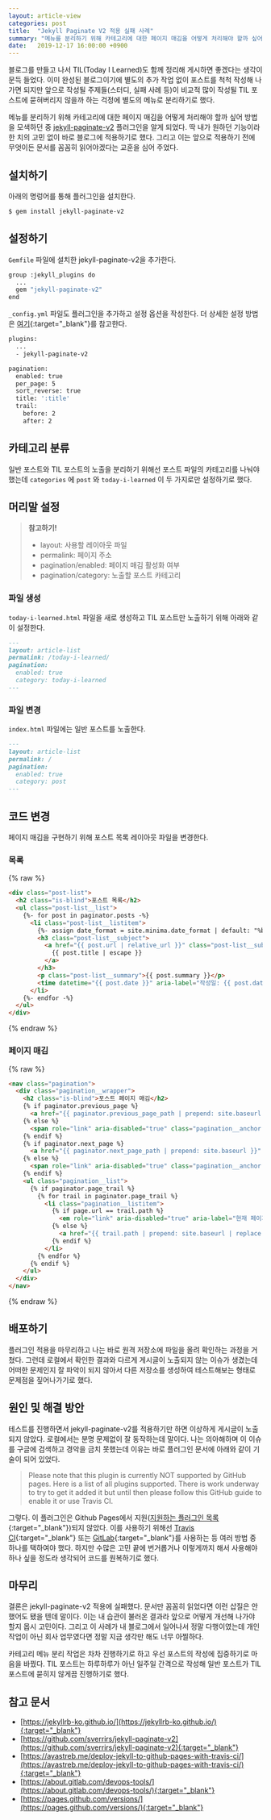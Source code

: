 ```yaml
---
layout: article-view
categories: post
title:  "Jekyll Paginate V2 적용 실패 사례"
summary: "메뉴를 분리하기 위해 카테고리에 대한 페이지 매김을 어떻게 처리해야 할까 싶어 방법을 모색하던 중 jekyll-paginate-v2 플러그인을 알게 되었다. 딱 내가 원하던 기능이라 한 치의 고민 없이 바로 블로그에 적용하기로 했다. 그리고 이는 앞으로 적용하기 전에 무엇이든 문서를 꼼꼼히 읽어야겠다는 교훈을 심어 주었다."
date:   2019-12-17 16:00:00 +0900
---
```


블로그를 만들고 나서 TIL(Today I Learned)도 함께 정리해 게시하면 좋겠다는 생각이 문득 들었다. 이미 완성된 블로그이기에 별도의 추가 작업 없이 포스트를 척척 작성해 나가면 되지만 앞으로 작성될 주제들(스터디, 실패 사례 등)이 비교적 많이 작성될 TIL 포스트에 묻혀버리지 않을까 하는 걱정에 별도의 메뉴로 분리하기로 했다.

메뉴를 분리하기 위해 카테고리에 대한 페이지 매김을 어떻게 처리해야 할까 싶어 방법을 모색하던 중 [jekyll-paginate-v2](https://github.com/sverrirs/jekyll-paginate-v2) 플러그인을 알게 되었다. 딱 내가 원하던 기능이라 한 치의 고민 없이 바로 블로그에 적용하기로 했다. 그리고 이는 앞으로 적용하기 전에 무엇이든 문서를 꼼꼼히 읽어야겠다는 교훈을 심어 주었다.

## 설치하기

아래의 명렁어를 통해 플러그인을 설치한다.

```bash
$ gem install jekyll-paginate-v2
```

## 설정하기

`Gemfile` 파일에 설치한 jekyll-paginate-v2을 추가한다.

```bash
group :jekyll_plugins do
  ...
  gem "jekyll-paginate-v2"
end
```

`_config.yml` 파일도 플러그인을 추가하고 설정 옵션을 작성한다. 더 상세한 설정 방법은 [여기](https://github.com/sverrirs/jekyll-paginate-v2/blob/master/README-GENERATOR.md#filtering-categories){:target="_blank"}를 참고한다.

```bash
plugins:
  ...
  - jekyll-paginate-v2

pagination: 
  enabled: true
  per_page: 5
  sort_reverse: true
  title: ':title'
  trail:
    before: 2
    after: 2        
```

## 카테고리 분류

일반 포스트와 TIL 포스트의 노출을 분리하기 위해선 포스트 파일의 카테고리를 나눠야 했는데 `categories` 에 `post` 와 `today-i-learned` 이 두 가지로만 설정하기로 했다.

## 머리말 설정

> **참고하기!**
> - layout: 사용할 레이아웃 파일
> - permalink: 페이지 주소
> - pagination/enabled: 페이지 매김 활성화 여부
> - pagination/category: 노출할 포스트 카테고리

### 파일 생성

`today-i-learned.html` 파일을 새로 생성하고 TIL 포스트만 노출하기 위해 아래와 같이 설정한다.

```markdown
---
layout: article-list
permalink: /today-i-learned/
pagination: 
  enabled: true
  category: today-i-learned
---
```

### 파일 변경

`index.html` 파일에는 일반 포스트를 노출한다.

```markdown
---
layout: article-list
permalink: /
pagination: 
  enabled: true
  category: post
---
```

## 코드 변경

페이지 매김을 구현하기 위해 포스트 목록 레이아웃 파일을 변경한다.

### 목록

{% raw %}
```html
<div class="post-list">
  <h2 class="is-blind">포스트 목록</h2>
  <ul class="post-list__list">
    {%- for post in paginator.posts -%}
      <li class="post-list__listitem">
        {%- assign date_format = site.minima.date_format | default: "%b %d, %Y" -%}
        <h3 class="post-list__subject">
          <a href="{{ post.url | relative_url }}" class="post-list__subject-anchor">
            {{ post.title | escape }}
          </a>
        </h3>
        <p class="post-list__summary">{{ post.summary }}</p>
        <time datetime="{{ post.date }}" aria-label="작성일: {{ post.date | date: date_format }}" class="post-list__time">{{ post.date | date: date_format }}</time>
      </li>
    {%- endfor -%}
  </ul>
</div>
```
{% endraw %}

### 페이지 매김

{% raw %}
```html
<nav class="pagination">
  <div class="pagination__wrapper">
    <h2 class="is-blind">포스트 페이지 매김</h2>
    {% if paginator.previous_page %}
      <a href="{{ paginator.previous_page_path | prepend: site.baseurl }}" class="pagination__anchor pagination__anchor--prev">이전 페이지</a>
    {% else %}
      <span role="link" aria-disabled="true" class="pagination__anchor pagination__anchor--prev is-disabled">이전 페이지</span>
    {% endif %}
    {% if paginator.next_page %}
      <a href="{{ paginator.next_page_path | prepend: site.baseurl }}" class="pagination__anchor pagination__anchor--next">다음 페이지</a>
    {% else %}
      <span role="link" aria-disabled="true" class="pagination__anchor pagination__anchor--next is-disabled">다음 페이지</span>
    {% endif %}
    <ul class="pagination__list">
      {% if paginator.page_trail %}
        {% for trail in paginator.page_trail %}
          <li class="pagination__listitem">
            {% if page.url == trail.path %}
              <em role="link" aria-disabled="true" aria-label="현재 페이지, {{ trail.num }}번 페이지" aria-current="page" class="pagination__anchor is-active">{{ trail.num }}</em>
            {% else %}
              <a href="{{ trail.path | prepend: site.baseurl | replace: 'index.html', '' }}" aria-label="{{ trail.num }}번 페이지" class="pagination__anchor">{{ trail.num }}</a>
            {% endif %}
          </li>
        {% endfor %}
      {% endif %}
    </ul>
  </div>
</nav>
```
{% endraw %}

## 배포하기

플러그인 적용을 마무리하고 나는 바로 원격 저장소에 파일을 올려 확인하는 과정을 거쳤다. 그런데 로컬에서 확인한 결과와 다르게 게시글이 노출되지 않는 이슈가 생겼는데 어떠한 문제인지 잘 파악이 되지 않아서 다른 저장소를 생성하여 테스트해보는 형태로 문제점을 짚어나가기로 했다.

## 원인 및 해결 방안

테스트를 진행하면서 jekyll-paginate-v2를 적용하기만 하면 이상하게 게시글이 노출되지 않았다. 로컬에서는 분명 문제없이 잘 동작하는데 말이다. 나는 의아해하며 이 이슈를 구글에 검색하고 경악을 금치 못했는데 이유는 바로 플러그인 문서에 아래와 같이 기술이 되어 있었다.

> Please note that this plugin is currently NOT supported by GitHub pages. Here is a list of all plugins supported. There is work underway to try to get it added it but until then please follow this GitHub guide to enable it or use Travis CI.

그렇다. 이 플러그인은 Github Pages에서 지원([지원하는 플러그인 목록](https://pages.github.com/versions/){:target="_blank"})되지 않았다. 이를 사용하기 위해선 [Travis CI](https://ayastreb.me/deploy-jekyll-to-github-pages-with-travis-ci/){:target="_blank"} 또는 [GitLab](https://about.gitlab.com/devops-tools/){:target="_blank"}를 사용하는 등 여러 방법 중 하나를 택하여야 했다. 하지만 수많은 고민 끝에 번거롭거나 이렇게까지 해서 사용해야 하나 싶을 정도라 생각되어 코드를 원복하기로 했다.

## 마무리

결론은 jekyll-paginate-v2 적용에 실패했다. 문서만 꼼꼼히 읽었다면 이런 삽질은 안 했어도 됐을 텐데 말이다. 이는 내 습관이 불러온 결과라 앞으로 어떻게 개선해 나가야 할지 몹시 고민이다. 그리고 이 사례가 내 블로그에서 일어나서 정말 다행이였는데 개인 작업이 아닌 회사 업무였다면 정말 지금 생각만 해도 너무 아찔하다.

카테고리 메뉴 분리 작업은 차차 진행하기로 하고 우선 포스트의 작성에 집중하기로 마음을 바꿨다. TIL 포스트는 하루하루가 아닌 일주일 간격으로 작성해 일반 포스트가 TIL 포스트에 묻히지 않게끔 진행하기로 했다.

## 참고 문서

- [https://jekyllrb-ko.github.io/](https://jekyllrb-ko.github.io/){:target="_blank"}
- [https://github.com/sverrirs/jekyll-paginate-v2](https://github.com/sverrirs/jekyll-paginate-v2){:target="_blank"}
- [https://ayastreb.me/deploy-jekyll-to-github-pages-with-travis-ci/](https://ayastreb.me/deploy-jekyll-to-github-pages-with-travis-ci/){:target="_blank"}
- [https://about.gitlab.com/devops-tools/](https://about.gitlab.com/devops-tools/){:target="_blank"}
- [https://pages.github.com/versions/](https://pages.github.com/versions/){:target="_blank"}